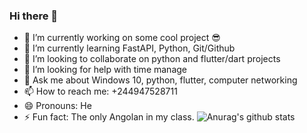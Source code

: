 ### Hi there 👋

- 🔭 I’m currently working on some cool project 😎
- 🌱 I’m currently learning FastAPI, Python, Git/Github
- 👯 I’m looking to collaborate on python and flutter/dart projects
- 🤔 I’m looking for help with time manage
- 💬 Ask me about Windows 10, python, flutter, computer networking
- 📫 How to reach me: +244947528711
- 😄 Pronouns: He
- ⚡ Fun fact: The only Angolan in my class.
![Anurag's github stats](https://github-readme-stats.vercel.app/api?username=antonio-pedro99)
